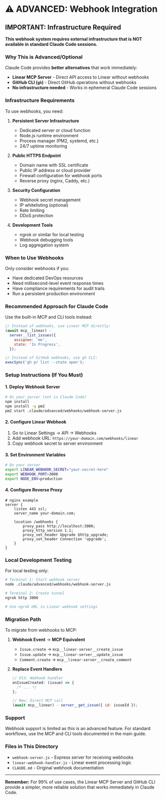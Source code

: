 # ⚠️ ADVANCED: Webhook Integration

## IMPORTANT: Infrastructure Required

**This webhook system requires external infrastructure that is NOT available in standard Claude Code sessions.**

### Why This is Advanced/Optional

Claude Code provides **better alternatives** that work immediately:

- **Linear MCP Server** - Direct API access to Linear without webhooks
- **GitHub CLI (`gh`)** - Direct GitHub operations without webhooks
- **No infrastructure needed** - Works in ephemeral Claude Code sessions

### Infrastructure Requirements

To use webhooks, you need:

1. **Persistent Server Infrastructure**
   - Dedicated server or cloud function
   - Node.js runtime environment
   - Process manager (PM2, systemd, etc.)
   - 24/7 uptime monitoring

2. **Public HTTPS Endpoint**
   - Domain name with SSL certificate
   - Public IP address or cloud provider
   - Firewall configuration for webhook ports
   - Reverse proxy (nginx, Caddy, etc.)

3. **Security Configuration**
   - Webhook secret management
   - IP whitelisting (optional)
   - Rate limiting
   - DDoS protection

4. **Development Tools**
   - ngrok or similar for local testing
   - Webhook debugging tools
   - Log aggregation system

### When to Use Webhooks

Only consider webhooks if you:

- Have dedicated DevOps resources
- Need millisecond-level event response times
- Have compliance requirements for audit trails
- Run a persistent production environment

### Recommended Approach for Claude Code

Use the built-in MCP and CLI tools instead:

```javascript
// Instead of webhooks, use Linear MCP directly:
(await mcp__linear) -
  server__list_issues({
    assignee: 'me',
    state: 'In Progress',
  });

// Instead of GitHub webhooks, use gh CLI:
execSync('gh pr list --state open');
```

### Setup Instructions (If You Must)

#### 1. Deploy Webhook Server

```bash
# On your server (not in Claude Code)
npm install
npm install -g pm2
pm2 start .claude/advanced/webhooks/webhook-server.js
```

#### 2. Configure Linear Webhook

1. Go to Linear Settings → API → Webhooks
2. Add webhook URL: `https://your-domain.com/webhooks/linear`
3. Copy webhook secret to server environment

#### 3. Set Environment Variables

```bash
# On your server
export LINEAR_WEBHOOK_SECRET="your-secret-here"
export WEBHOOK_PORT=3000
export NODE_ENV=production
```

#### 4. Configure Reverse Proxy

```nginx
# nginx example
server {
    listen 443 ssl;
    server_name your-domain.com;

    location /webhooks {
        proxy_pass http://localhost:3000;
        proxy_http_version 1.1;
        proxy_set_header Upgrade $http_upgrade;
        proxy_set_header Connection 'upgrade';
    }
}
```

### Local Development Testing

For local testing only:

```bash
# Terminal 1: Start webhook server
node .claude/advanced/webhooks/webhook-server.js

# Terminal 2: Create tunnel
ngrok http 3000

# Use ngrok URL in Linear webhook settings
```

### Migration Path

To migrate from webhooks to MCP:

1. **Webhook Event** → **MCP Equivalent**
   - `Issue.create` → `mcp__linear-server__create_issue`
   - `Issue.update` → `mcp__linear-server__update_issue`
   - `Comment.create` → `mcp__linear-server__create_comment`

2. **Replace Event Handlers**

   ```javascript
   // Old: Webhook handler
   onIssueCreated: (issue) => {
     /* ... */
   };

   // New: Direct MCP call
   (await mcp__linear) - server__get_issue({ id: issueId });
   ```

### Support

Webhook support is limited as this is an advanced feature. For standard workflows, use the MCP and CLI tools documented in the main guide.

### Files in This Directory

- `webhook-server.js` - Express server for receiving webhooks
- `linear-webhook-handler.js` - Linear event processing logic
- `CLAUDE.md` - Original webhook documentation

---

**Remember:** For 99% of use cases, the Linear MCP Server and GitHub CLI provide a simpler, more reliable solution that works immediately in Claude Code.
